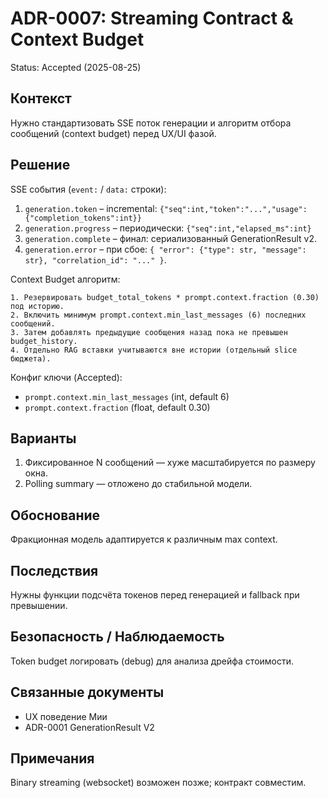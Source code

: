 # ADR-0007: Streaming Contract & Context Budget

Status: Accepted (2025-08-25)

## Контекст
Нужно стандартизовать SSE поток генерации и алгоритм отбора сообщений (context budget) перед UX/UI фазой.

## Решение

SSE события (`event:` / `data:` строки):

1. `generation.token` – incremental: `{"seq":int,"token":"...","usage":{"completion_tokens":int}}`
2. `generation.progress` – периодически: `{"seq":int,"elapsed_ms":int}`
3. `generation.complete` – финал: сериализованный GenerationResult v2.
4. `generation.error` – при сбое: `{ "error": {"type": str, "message": str}, "correlation_id": "..." }`.

Context Budget алгоритм:

```text
1. Резервировать budget_total_tokens * prompt.context.fraction (0.30) под историю.
2. Включить минимум prompt.context.min_last_messages (6) последних сообщений.
3. Затем добавлять предыдущие сообщения назад пока не превышен budget_history.
4. Отдельно RAG вставки учитываются вне истории (отдельный slice бюджета).
```

Конфиг ключи (Accepted):

- `prompt.context.min_last_messages` (int, default 6)
- `prompt.context.fraction` (float, default 0.30)


## Варианты

1. Фиксированное N сообщений — хуже масштабируется по размеру окна.
2. Роlling summary — отложено до стабильной модели.

## Обоснование
Фракционная модель адаптируется к различным max context.

## Последствия
Нужны функции подсчёта токенов перед генерацией и fallback при превышении.

## Безопасность / Наблюдаемость
Token budget логировать (debug) для анализа дрейфа стоимости.

## Связанные документы

- UX поведение Мии
- ADR-0001 GenerationResult V2

## Примечания
Binary streaming (websocket) возможен позже; контракт совместим.

